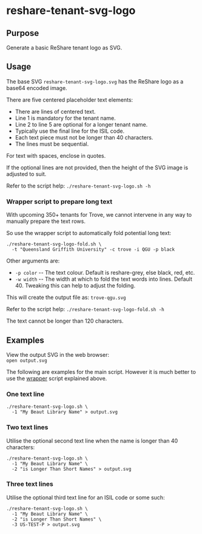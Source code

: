 # reshare-tenant-svg-logo

## Purpose

Generate a basic ReShare tenant logo as SVG.

## Usage

The base SVG `reshare-tenant-svg-logo.svg` has the ReShare logo as a base64 encoded image.

There are five centered placeholder text elements:

* There are lines of centered text.
* Line 1 is mandatory for the tenant name.
* Line 2 to line 5 are optional for a longer tenant name.
* Typically use the final line for the ISIL code.
* Each text piece must not be longer than 40 characters.
* The lines must be sequential.

For text with spaces, enclose in quotes.

If the optional lines are not provided, then the height of the SVG image is adjusted to suit.

Refer to the script help: `./reshare-tenant-svg-logo.sh -h`

### Wrapper script to prepare long text

With upcoming 350+ tenants for Trove, we cannot intervene in any way to manually prepare the text rows.

So use the wrapper script to automatically fold potential long text:

```
./reshare-tenant-svg-logo-fold.sh \
  -t "Queensland Griffith University" -c trove -i QGU -p black
```

Other arguments are:
* `-p color`
  -- The text colour. Default is reshare-grey, else black, red, etc.
* `-w width`
  -- The width at which to fold the text words into lines. Default 40.
  Tweaking this can help to adjust the folding.

This will create the output file as: `trove-qgu.svg`

Refer to the script help: `./reshare-tenant-svg-logo-fold.sh -h`

The text cannot be longer than 120 characters.

## Examples

View the output SVG in the web browser:\
`open output.svg`

The following are examples for the main script.
However it is much better to use the [wrapper](#Wrapper-script-to-prepare-long-text) script explained above.

### One text line

```
./reshare-tenant-svg-logo.sh \
  -1 "My Beaut Library Name" > output.svg
```

### Two text lines

Utilise the optional second text line when the name is longer than 40 characters:

```
./reshare-tenant-svg-logo.sh \
  -1 "My Beaut Library Name" \
  -2 "is Longer Than Short Names" > output.svg
```

### Three text lines

Utilise the optional third text line for an ISIL code or some such:

```
./reshare-tenant-svg-logo.sh \
  -1 "My Beaut Library Name" \
  -2 "is Longer Than Short Names" \
  -3 US-TEST-P > output.svg
```
